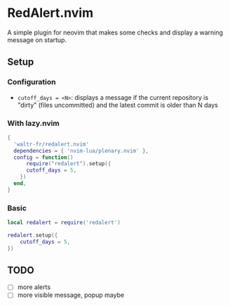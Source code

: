 # RedAlert.nvim

A simple plugin for neovim that makes some checks and display a warning message on startup.

## Setup

### Configuration

- `cutoff_days = <N>`: displays a message if the current repository is "dirty" (files uncommitted) and the latest commit is older than N days

### With lazy.nvim

```lua
{ 
  'waltr-fr/redalert.nvim'
  dependencies = { 'nvim-lua/plenary.nvim' },
  config = function()
      require("redalert").setup({
      cutoff_days = 5, 
    })
  end,
}
```

### Basic

```lua
local redalert = require('redalert')

redalert.setup({
    cutoff_days = 5,
})
```
## TODO

- [ ] more alerts
- [ ] more visible message, popup maybe

